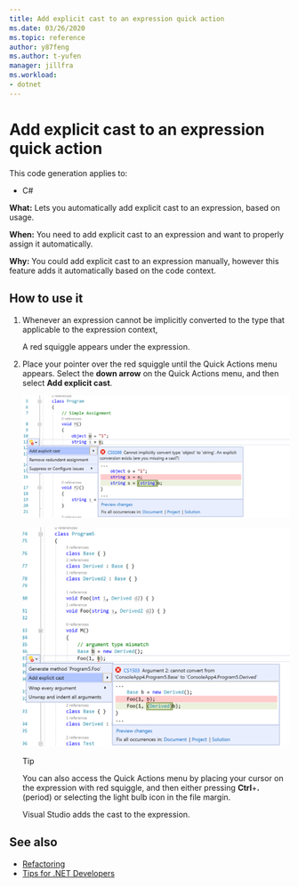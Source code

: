 ```yaml
---
title: Add explicit cast to an expression quick action
ms.date: 03/26/2020
ms.topic: reference
author: y87feng
ms.author: t-yufen
manager: jillfra
ms.workload:
- dotnet
---
```

# Add explicit cast to an expression quick action

This code generation applies to:

- C#

**What:** Lets you automatically add explicit cast to an expression, based on usage.

**When:** You need to add explicit cast to an expression and want to properly assign it automatically.

**Why:** You could add explicit cast to an expression manually, however this feature adds it automatically based on the code context.

## How to use it

1. Whenever an expression cannot be implicitly converted to the type that applicable to the expression context,

   A red squiggle appears under the expression.

2. Place your pointer over the red squiggle until the Quick Actions menu appears. Select the **down arrow** on the Quick Actions menu, and then select **Add explicit cast**.

   ![Add explicit cast to an assignment expression quick action in Visual Studio](media/add-explicit-cast-CS0266.png)

   ![Add explicit cast to an argument expression quick action in Visual Studio](media/add-explicit-cast-CS1503.png)

   > [!TIP]
   > You can also access the Quick Actions menu by placing your cursor on the expression with red squiggle, and then either pressing **Ctrl**+**.** (period) or selecting the light bulb icon in the file margin.

   Visual Studio adds the cast to the expression.

## See also

- [Refactoring](../refactoring-in-visual-studio.md)
- [Tips for .NET Developers](../csharp-developer-productivity.md)